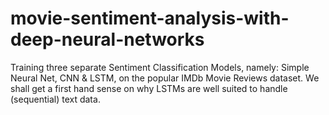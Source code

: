 # movie-sentiment-analysis-with-deep-neural-networks
Training three separate Sentiment Classification Models, namely: Simple Neural Net, CNN &amp; LSTM, on the popular IMDb Movie Reviews dataset. We shall get a first hand sense on why LSTMs are well suited to handle (sequential) text data.
